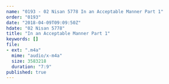 ```yaml
---
name: "0193 - 02 Nisan 5778 In an Acceptable Manner Part 1"
order: "0193"
date: "2018-04-09T09:09:50Z"
hdate: "02 Nisan 5778"
title: "In an Acceptable Manner Part 1"
keywords: []
file:
- ext: ".m4a"
  mime: "audio/x-m4a"
  size: 3583218
  duration: "7:9"
published: true
---
```


